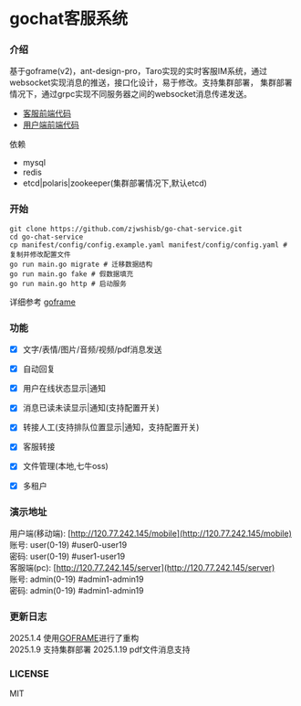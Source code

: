 # gochat客服系统

### 介绍
基于goframe(v2)，ant-design-pro，Taro实现的实时客服IM系统，通过websocket实现消息的推送，接口化设计，易于修改。支持集群部署，
集群部署情况下，通过grpc实现不同服务器之间的websocket消息传递发送。


- [客服前端代码](https://github.com/zjwshisb/service-frontend)
- [用户端前端代码](https://github.com/zjwshisb/service-user)

依赖
- mysql
- redis
- etcd|polaris|zookeeper(集群部署情况下,默认etcd)


### 开始
```shell
git clone https://github.com/zjwshisb/go-chat-service.git
cd go-chat-service
cp manifest/config/config.example.yaml manifest/config/config.yaml # 复制并修改配置文件
go run main.go migrate # 迁移数据结构
go run main.go fake # 假数据填充
go run main.go http # 启动服务
```
详细参考 [goframe](https://goframe.org/)

### 功能

- [x] 文字/表情/图片/音频/视频/pdf消息发送
- [x] 自动回复
- [x] 用户在线状态显示|通知
- [x] 消息已读未读显示|通知(支持配置开关)
- [X] 转接人工(支持排队位置显示|通知，支持配置开关)
- [x] 客服转接
- [x] 文件管理(本地,七牛oss)
- [X] 多租户


### 演示地址

用户端(移动端): [http://120.77.242.145/mobile](http://120.77.242.145/mobile)  
账号: user(0-19) #user0-user19  
密码: user(0-19) #user1-user19  
客服端(pc): [http://120.77.242.145/server](http://120.77.242.145/server)  
账号: admin(0-19) #admin1-admin19  
密码: admin(0-19) #admin1-admin19

### 更新日志

2025.1.4 使用[GOFRAME](https://github.com/gogf/gf)进行了重构  
2025.1.9 支持集群部署
2025.1.19 pdf文件消息支持

### LICENSE

MIT
